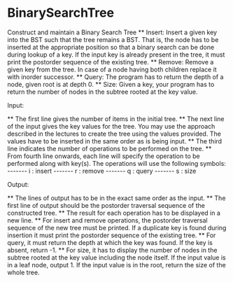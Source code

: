 # BinarySearchTree
Construct and maintain a Binary Search Tree
** Insert: Insert a given key into the BST such that the tree remains a BST. That is, the node has to be inserted at the appropriate position so that a binary search can be done during lookup of a key. If the input key is already present in the tree, it must print the postorder sequence of the existing tree.
** Remove: Remove a given key from the tree. In case of a node having both children replace it with inorder successor.
** Query: The program has to return the depth of a node, given root is at depth 0.
** Size: Given a key, your program has to return the number of nodes in the subtree rooted at the key value.  

Input:

** The first line gives the number of items in the initial tree.
** The next line of the input gives the key values for the tree. You may use the approach described in the lectures to create the tree using the values provided. The values have to be inserted in the same order as is being input.
** The third line indicates the number of operations to be performed on the tree.
** From fourth line onwards, each line will specify the operation to be performed along with key(s). The operations will use the following symbols:
------- i : insert
------- r : remove
------- q : query
------- s : size

Output:

** The lines of output has to be in the exact same order as the input.
** The first line of output should be the postorder traversal sequence of the constructed tree.
** The result for each operation has to be displayed in a new line.
** For insert and remove operations, the postorder traversal sequence of the new tree must be printed. If a duplicate key is found during insertion it must print the postorder sequence of the existing tree.
** For query, it must return the depth at which the key was found. If the key is absent, return -1.
** For size, it has to display the number of nodes in the subtree rooted at the key value including the node itself. If the input value is in a leaf node, output 1.  If the input value is in the root, return the size of the whole tree.

